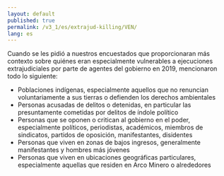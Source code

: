 ```yaml
---
layout: default
published: true
permalink: /v3_1/es/extrajud-killing/VEN/
lang: es
---
```


Cuando se les pidió a nuestros encuestados que proporcionaran más contexto sobre quiénes eran especialmente vulnerables a ejecuciones extrajudiciales por parte de agentes del gobierno en 2019, mencionaron todo lo siguiente:

- Poblaciones indígenas, especialmente aquellos que no renuncian voluntariamente a sus tierras o defienden los derechos ambientales
- Personas acusadas de delitos o detenidas, en particular las presuntamente cometidas por delitos de índole político
- Personas que se oponen o critican al gobierno en el poder, especialmente políticos, periodistas, académicos, miembros de sindicatos, partidos de oposición, manifestantes, disidentes
- Personas que viven en zonas de bajos ingresos, generalmente manifestantes y hombres más jóvenes
- Personas que viven en ubicaciones geográficas particulares, especialmente aquellas que residen en Arco Minero o alrededores


